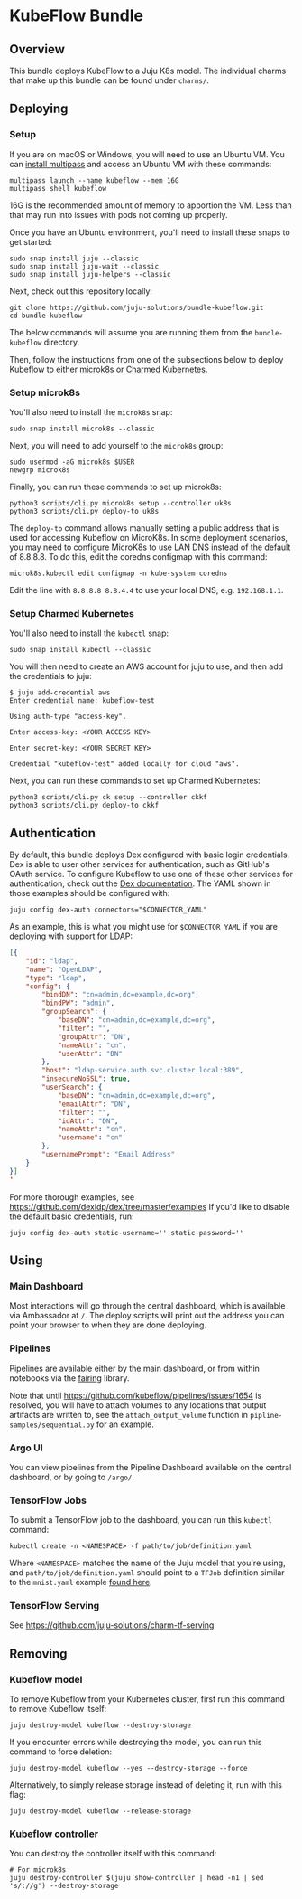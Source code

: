 # KubeFlow Bundle

## Overview

This bundle deploys KubeFlow to a Juju K8s model. The individual charms that
make up this bundle can be found under `charms/`.


## Deploying

### Setup

If you are on macOS or Windows, you will need to use an Ubuntu VM. You
can [install multipass][multipass] and access an Ubuntu VM with these
commands:

    multipass launch --name kubeflow --mem 16G
    multipass shell kubeflow

16G is the recommended amount of memory to apportion the VM. Less than that
may run into issues with pods not coming up properly.

[multipass]: https://github.com/CanonicalLtd/multipass/releases

Once you have an Ubuntu environment, you'll need to install these snaps
to get started:

    sudo snap install juju --classic
    sudo snap install juju-wait --classic
    sudo snap install juju-helpers --classic

Next, check out this repository locally:

    git clone https://github.com/juju-solutions/bundle-kubeflow.git
    cd bundle-kubeflow

The below commands will assume you are running them from the `bundle-kubeflow`
directory.

Then, follow the instructions from one of the subsections below to deploy
Kubeflow to either [microk8s](#setup-microk8s) or
[Charmed Kubernetes](#setup-charmed-kubernetes).

### Setup microk8s

You'll also need to install the `microk8s` snap:

    sudo snap install microk8s --classic

Next, you will need to add yourself to the `microk8s` group:

    sudo usermod -aG microk8s $USER
    newgrp microk8s

Finally, you can run these commands to set up microk8s:

    python3 scripts/cli.py microk8s setup --controller uk8s
    python3 scripts/cli.py deploy-to uk8s

The `deploy-to` command allows manually setting a public address that
is used for accessing Kubeflow on MicroK8s. In some deployment scenarios,
you may need to configure MicroK8s to use LAN DNS instead of the default
of 8.8.8.8. To do this, edit the coredns configmap with this command:

    microk8s.kubectl edit configmap -n kube-system coredns

Edit the line with `8.8.8.8 8.8.4.4` to use your local DNS, e.g.
`192.168.1.1`.


### Setup Charmed Kubernetes

You'll also need to install the `kubectl` snap:

    sudo snap install kubectl --classic

You will then need to create an AWS account for juju to use, and then
add the credentials to juju:

    $ juju add-credential aws
    Enter credential name: kubeflow-test

    Using auth-type "access-key".

    Enter access-key: <YOUR ACCESS KEY>

    Enter secret-key: <YOUR SECRET KEY>

    Credential "kubeflow-test" added locally for cloud "aws".

Next, you can run these commands to set up Charmed Kubernetes:

    python3 scripts/cli.py ck setup --controller ckkf
    python3 scripts/cli.py deploy-to ckkf

## Authentication

By default, this bundle deploys Dex configured with basic login credentials.
Dex is able to user other services for authentication, such as GitHub's OAuth
service. To configure Kubeflow to use one of these other services for
authentication, check out the [Dex documentation][dex-docs]. The YAML shown in
those examples should be configured with:

    juju config dex-auth connectors="$CONNECTOR_YAML"

[dex-docs]: https://github.com/dexidp/dex/tree/master/Documentation/connectors

As an example, this is what you might use for `$CONNECTOR_YAML` if you are
deploying with support for LDAP:

```json
[{
    "id": "ldap",
    "name": "OpenLDAP",
    "type": "ldap",
    "config": {
        "bindDN": "cn=admin,dc=example,dc=org",
        "bindPW": "admin",
        "groupSearch": {
            "baseDN": "cn=admin,dc=example,dc=org",
            "filter": "",
            "groupAttr": "DN",
            "nameAttr": "cn",
            "userAttr": "DN"
        },
        "host": "ldap-service.auth.svc.cluster.local:389",
        "insecureNoSSL": true,
        "userSearch": {
            "baseDN": "cn=admin,dc=example,dc=org",
            "emailAttr": "DN",
            "filter": "",
            "idAttr": "DN",
            "nameAttr": "cn",
            "username": "cn"
        },
        "usernamePrompt": "Email Address"
    }
}]
'
```

For more thorough examples, see https://github.com/dexidp/dex/tree/master/examples
If you'd like to disable the default basic credentials, run:

    juju config dex-auth static-username='' static-password=''

## Using

### Main Dashboard

Most interactions will go through the central dashboard, which is available via
Ambassador at `/`. The deploy scripts will print out the address you can point
your browser to when they are done deploying.

### Pipelines

Pipelines are available either by the main dashboard, or from within notebooks
via the [fairing](https://github.com/kubeflow/fairing) library.

Note that until https://github.com/kubeflow/pipelines/issues/1654 is resolved,
you will have to attach volumes to any locations that output artifacts are
written to, see the `attach_output_volume` function in
`pipline-samples/sequential.py` for an example.

### Argo UI

You can view pipelines from the Pipeline Dashboard available on the central
dashboard, or by going to `/argo/`.

### TensorFlow Jobs

To submit a TensorFlow job to the dashboard, you can run this `kubectl`
command:

    kubectl create -n <NAMESPACE> -f path/to/job/definition.yaml

Where `<NAMESPACE>` matches the name of the Juju model that you're using,
and `path/to/job/definition.yaml` should point to a `TFJob` definition
similar to the `mnist.yaml` example [found here][mnist-example].

[mnist-example]: charms/tf-job-operator/files/mnist.yaml

### TensorFlow Serving

See https://github.com/juju-solutions/charm-tf-serving


## Removing

### Kubeflow model

To remove Kubeflow from your Kubernetes cluster, first run this command to
remove Kubeflow itself:

    juju destroy-model kubeflow --destroy-storage

If you encounter errors while destroying the model, you can run this command
to force deletion:

    juju destroy-model kubeflow --yes --destroy-storage --force

Alternatively, to simply release storage instead of deleting it, run with this
flag:

    juju destroy-model kubeflow --release-storage

### Kubeflow controller

You can destroy the controller itself with this command:

    # For microk8s
    juju destroy-controller $(juju show-controller | head -n1 | sed 's/://g') --destroy-storage

